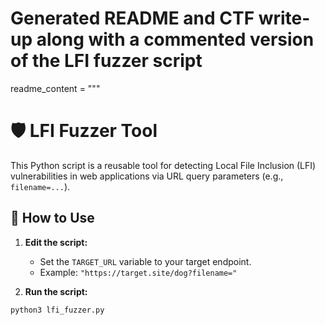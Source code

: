 # Generated README and CTF write-up along with a commented version of the LFI fuzzer script
readme_content = """
# 🛡️ LFI Fuzzer Tool

This Python script is a reusable tool for detecting Local File Inclusion (LFI) vulnerabilities in web applications via URL query parameters (e.g., `filename=...`).

## 🔧 How to Use

1. **Edit the script:**
   - Set the `TARGET_URL` variable to your target endpoint.
   - Example: `"https://target.site/dog?filename="`

2. **Run the script:**
```bash
python3 lfi_fuzzer.py
